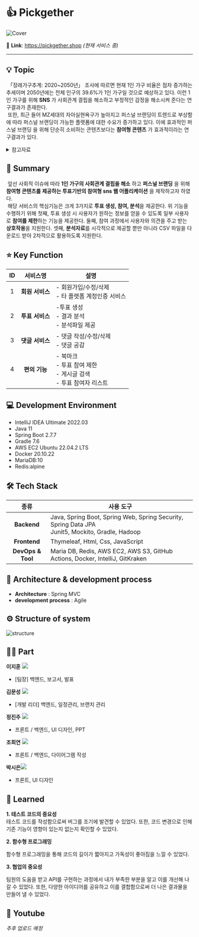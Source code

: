 # 👍 Pickgether
![Cover](https://github.com/Kim-Moon-Sung/capstone-pickgether/assets/103942182/d562261d-96d8-4944-83a4-6ded4f8635ae)

🔗 **Link**: https://pickgether.shop *(현재 서비스 중)*

---
## 💡 Topic
&nbsp;「장래가구추계: 2020~2050년」 조사에 따르면 현재 1인 가구 비율은 점차 증가하는 추세이며 2050년에는 전체 인구의 39.6%가 1인 가구일 것으로 예상하고 있다. 이런 1인 가구를 위해 __SNS__ 가 사회관계 결핍을 해소하고 부정적인 감정을 해소시켜 준다는 연구결과가 존재한다.<br>
&nbsp;또한, 최근 들어 MZ세대의 자아실현욕구가 높아지고 퍼스널 브랜딩이 트렌드로 부상함에 따라 퍼스널 브랜딩이 가능한 플랫폼에 대한 수요가 증가하고 있다. 이에 효과적인 퍼스널 브랜딩 을 위해 단순히 소비하는 콘텐츠보다는 __참여형 콘텐츠__ 가 효과적이라는 연구결과가 있다.
<details>
    <summary>참고자료</summary>

[1] David A. Cole, Elizabeth A. Nick, Rachel L. Zelkowitz, Kathryn M. Roeder and Tawny Spinelli, “Online social support for young people: Does it recapitulate in-person social support; can it help?”, Computers in Human Behavior, Vol. 68, NO. -, pp. 456-464, 03, 2017

[2] Byungwook Bae, “In the era of the 4th industrial revolution, create yourself through personal branding”, Korean Association of Converging Business Review, Vol. 9, NO. -, pp. 31-34, 03, 2020

[3] Mira Mayrhofer, Jörg Matthes, Sabine Einwiller and Brigitte Naderer, “User generated content presenting brands on social media increases young adults' purchase intention”, International Journal of Advertising,Vol. 39, No. 1, pp. 166-186, 01, 2020

[4] Sangmin Kim and Hyo Won Lee, “Establishing Digital Trust: The Analysis of SNS and Citizen Participation”, Korea Journal of Information Society, Vol. 23, No. 2, pp. 185-219, 08, 2022

[5] Xin Chen, Zhenfeng Cheng and Gyu-bae Kim, “서비스기업의 관계마케팅 활동이 고객시민행동에 미치는 영향 -고객에 대한 공감의 조절효과를 중심으로”, Journal of the Aviation Management Society of Korea, Vol. 2016, No. -, pp. 27, 2016

</details>


## 📝 Summary
&nbsp;앞선 사회적 이슈에 따라 __1인 가구의 사회관계 결핍을 해소__ 하고 __퍼스널 브랜딩__ 을 위해 __참여형 콘텐츠를 제공하는 투표기반의 참여형 sns 웹 어플리케이션__ 을 제작하고자 하였다.<br>
&nbsp;해당 서비스의 핵심기능은 크게 3가지로 **투표 생성, 참여, 분석**을 제공한다. 위 기능을 수행하기 위해 첫째, 투표 생성 시 사용자가 원하는 정보를 얻을 수 있도록 일부 사용자로 **참여를 제한**하는 기능을 제공한다. 둘째, 참여 과정에서 사용자와 의견을 주고 받는 **상호작용**을 지원한다. 셋째, **분석자료**를 시각적으로 제공할 뿐만 아니라 CSV 파일을 다운로드 받아 2차적으로 활용하도록 지원한다.


## ⭐️ Key Function
|**ID**|**서비스명**|**설명**|
|:------:|:---:|---|
|1|**회원 서비스**|- 회원가입/수정/삭제<br>- 타 플랫폼 계정인증 서비스|
|2|**투표 서비스**|-투표 생성<br>- 결과 분석<br>- 분석파일 제공|
|3|**댓글 서비스**|- 댓글 작성/수정/삭제<br>- 댓글 공감|
|4|**편의 기능**|- 북마크<br>- 투표 참여 제한<br>- 게시글 검색<br>- 투표 참여자 리스트|

## 💻 Development Environment
- IntelliJ IDEA Ultimate 2022.03
- Java 11
- Spring Boot 2.7.7
- Gradle 7.6
- AWS EC2 Ubuntu 22.04.2 LTS
- Docker 20.10.22
- MariaDB:10
- Redis:alpine


## 🛠 Tech Stack
|**종류**|**사용 도구**|
|:------:|---|
|**Backend**|Java, Spring Boot, Spring Web, Spring Security, Spring Data JPA<br>Junit5, Mockito, Gradle, Hadoop|
|**Frontend**|Thymeleaf, Html, Css, JavaScript|
|**DevOps & Tool**|Maria DB, Redis, AWS EC2, AWS S3, GitHub Actions, Docker, IntelliJ, GitKraken|


## 🔧 Architecture & development process
- **Architecture** : Spring MVC
- **development process** : Agile


## ⚙️ Structure of system
![structure](https://github.com/Kim-Moon-Sung/capstone-pickgether/assets/103942182/6b2e8d64-88c8-4457-8f14-ecf38c41a4ee)


## 🤚🏻 Part
**이지훈** <a href= "https://github.com/leejihoon0312"><img src="https://img.shields.io/badge/GitHub-181717?style=flat-square&logo=GitHub&logoColor=white"/></a><br>
- [팀장] 백엔드, 보고서, 발표
   
**김문성** <a href= "https://github.com/Kim-Moon-Sung"><img src="https://img.shields.io/badge/GitHub-181717?style=flat-square&logo=GitHub&logoColor=white"/></a><br>
- [개발 리더] 백엔드, 일정관리, 브랜치 관리

**정진주** <a href= "https://github.com/Han201913046"><img src="https://img.shields.io/badge/GitHub-181717?style=flat-square&logo=GitHub&logoColor=white"/></a><br>
- 프론트 / 백엔드, UI 디자인, PPT

**조희연** <a href= "https://github.com/chy0503"><img src="https://img.shields.io/badge/GitHub-181717?style=flat-square&logo=GitHub&logoColor=white"/></a><br>
- 프론트 / 백엔드, 다이어그램 작성

**박시은**<a href= "https://github.com/sieunp06"><img src="https://img.shields.io/badge/GitHub-181717?style=flat-square&logo=GitHub&logoColor=white"/></a><br>
- 프론트, UI 디자인


## 🤔 Learned
**1. 테스트 코드의 중요성**<br>
테스트 코드를 작성함으로써 버그를 조기에 발견할 수 있었다. 또한, 코드 변경으로 인해 기존 기능이 영향이 있는지 없는지 확인할 수 있었다.

**2. 함수형 프로그래밍**<br>
<p>함수형 프로그래밍을 통해 코드의 길이가 짧아지고 가독성이 좋아짐을 느낄 수 있었다.</p>

**3. 협업의 중요성**<br>
<p>팀원의 도움을 받고 API를 구현하는 과정에서 내가 부족한 부분을 알고 이를 개선해 나갈 수 있었다. 또한, 다양한 아이디어를 공유하고 이를 결합함으로써 더 나은 결과물을 만들어 낼 수 있었다.</p>


## 🎥 Youtube
*추후 업로드 예정*
